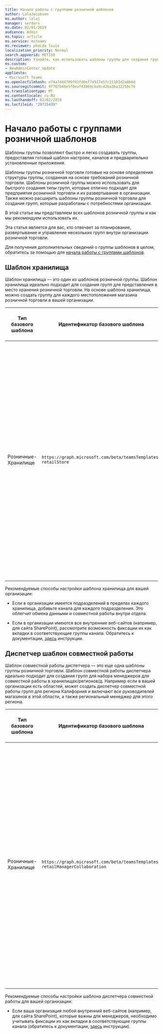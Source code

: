 ```yaml
---
title: Начало работы с группами розничной шаблонов
author: LolaJacobsen
ms.author: lolaj
manager: serdars
ms.date: 02/01/2019
audience: Admin
ms.topic: article
ms.service: msteams
ms.reviewer: phecda louie
localization_priority: Normal
search.appverid: MET150
description: Узнайте, как использовать шаблоны группы для создания группы структуры, созданная на основе требований розничной торговли.
ms.custom:
- NewAdminCenter_Update
appliesto:
- Microsoft Teams
ms.openlocfilehash: e74a7d44709f93fd0ef74917e5fc21103d2a8bbd
ms.sourcegitcommit: 9f767b48e5f0eaf43869cba9c42ba3ba3225bcf6
ms.translationtype: MT
ms.contentlocale: ru-RU
ms.lasthandoff: 02/02/2019
ms.locfileid: "29715439"
---
```

# <a name="get-started-with-retail-teams-templates"></a>Начало работы с группами розничной шаблонов 

Шаблоны группы позволяют быстро и легко создавать группы, предоставляя готовый шаблон настроек, каналов и предварительно установленные приложения.

Шаблоны группы розничной торговли готовые на основе определения структуры группы, созданная на основе требований розничной торговли. Шаблоны розничной группы можно использовать для быстрого создания типы групп, которые отлично подходят для предприятия розничной торговли и их развертывание в организации. Также можно расширить шаблоны группы розничной торговли для создания групп, которые разработаны с потребностями организации.

В этой статье мы представляем всех шаблонов розничной группы и как мы рекомендуем использовать их.

Эта статья является для вас, кто отвечает за планирование, развертывание и управление нескольких групп внутри организации розничной торговли.

Для получения дополнительных сведений о группы шаблонов в целом, обратитесь за помощью для [начала работы с группами шаблонов](get-started-with-teams-templates.md).

## <a name="store-template"></a>Шаблон хранилища

Шаблон хранилища — это один из шаблонов розничной группы. Шаблон хранилища идеально подходит для создания групп для представления в место хранения розничной торговли. На основе шаблона хранилища, можно создать группу для каждого местоположения магазина розничной торговли в вашей организации.

| Тип базового шаблона | Идентификатор базового шаблона | Свойства, входящие в состав этот базовый шаблон |
| ------------------ | -------------- | ----------------------------------------------------- |
| Розничные- <br>Хранилище | `https://graph.microsoft.com/beta/teamsTemplates/`<br>`retailStore`| Каналы <ul><li>Сдвигает передачи\*</li><li>Обучение\*</li></ul>\*Auto-favorited каналов<br><br>Свойства группы <ul><li>Общий видимости групп</li></ul> <br>Разрешения участников <ul><li>Невозможно создание, обновление и удаление каналов </li><li>Не удается добавить или удалить приложения </li><li>Не удается создать/обновить или удалить вкладки</li><li>Не удается создать/обновить или удалить соединители</li><ul>|
||||

Рекомендуемые способы настройки шаблона хранилища для вашей организации:

- Если в организации имеется подразделений в пределах каждого хранилища, добавьте канала для каждого подразделения. Это облегчит обмена данными и совместной работы внутри отдела.

- Если в организации имеются все внутренние веб-сайтов (например, для сайта SharePoint), рассмотрите возможность фиксации их как вкладки в соответствующие группы канала. Обратитесь к документации, [здесь](get-started-with-teams-templates.md) инструкции.

## <a name="manager-collaboration-template"></a>Диспетчер шаблон совместной работы

Шаблон совместной работы диспетчера — это еще одна шаблоны группы розничной торговли. Шаблон совместной работы диспетчера идеально подходит для создания групп для набора менеджеров для совместной работы в хранилищах/регионов/д. Например если в вашей организации есть областей, может создать диспетчер совместной работы групп для региона Калифорния и включают все руководителей магазинов в этой области, а также региональный менеджер для этого региона.

| Тип базового шаблона | Идентификатор базового шаблона | Свойства, входящие в состав этот базовый шаблон |
| ------------------ | -------------- | ----------------------------------------------------- |
| Розничные- <br>Хранилище | `https://graph.microsoft.com/beta/teamsTemplates/`<br>`retailManagerCollaboration`| Каналы <ul><li>Операции\*</li><li>Обучение\*</li></ul>\*Auto-favorited каналов<br><br>Свойства группы <ul><li>Группа видимости установлено значение Private</li></ul> <br>Разрешения участников <ul><li>Можно создание, обновление и удаление каналов </li><li>Можно добавить или удалить приложения </li><li>Можно создать/обновить или удалить вкладки</li><li>Можно создать/обновить или удалить соединители</li><ul>|
||||

Рекомендуемые способы настройки шаблона диспетчера совместной работы для вашей организации:

- Если ваша организация любой внутренний веб-сайтов (например, для сайта SharePoint), которые важны для менеджеров, необходимо учитывать фиксации их как вкладки в соответствующие группы канала (обратитесь к документации, [здесь](get-started-with-teams-templates.md) инструкции).